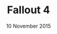 ---
layout: post
date: 10 November 2015
title: Fallout 4
description: 
developer: Bethesda
card-image: 1
banner-image: 1
banner-offset: 75
---